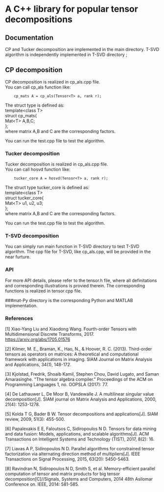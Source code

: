 # A C++ library for popular tensor decompositions

## Documentation
CP and Tucker decomposition are implemented in the main directory. T-SVD algorithm is independently implemented in T-SVD directory ;

## CP decomposition  
CP decomposition is realized in cp_als.cpp file.   
You can call cp_als function like:   

        cp_mats A = cp_als(Tensor<T> a, rank r);    

The struct type is defined as:  
  template\<class T\>  
  struct cp_mats{  
      Mat\<T\> A,B,C;  
  };  
where matrix A,B and C are the corresponding factors.   

You can run the test.cpp file to test the algorithm.


### Tucker decomposition
Tucker decomposition is realized in cp_als.cpp file.  
You can call hosvd function like: 

        tucker_core A = hosvd(Tensor<T> a, rank r);    

The struct type tucker_core is defined as:  
  template\<class T\>    
  struct tucker_core{  
      Mat\<T\> u1, u2, u3;  
  };  
where matrix A,B and C are the corresponding factors.   

You can run the test.cpp file to test the algorithm.

### T-SVD decomposition
You can simply run main function in T-SVD directory to test T-SVD algorithm. The cpp file for T-SVD, like cp_als.cpp, will be provided in the near furture.

### API 
For more API details, please refer to the tensor.h file, where all definitations and corresponding illustrations is provied therein. The corresponding functions is realized in tensor.cpp file.

###mat-Py directory is the corresponding Python and MATLAB implementation. 

### References
[1] Xiao-Yang Liu and Xiaodong Wang. Fourth-order Tensors with Multidimensional Discrete Transforms, 2017. https://arxiv.org/abs/1705.01576

[2] Kilmer, M. E., Braman, K., Hao, N., & Hoover, R. C. (2013). Third-order tensors as operators on matrices: A theoretical and computational framework with applications in imaging. SIAM Journal on Matrix Analysis and Applications, 34(1), 148-172.

[3] Kjolstad, Fredrik, Shoaib Kamil, Stephen Chou, David Lugato, and Saman Amarasinghe. "The tensor algebra compiler." Proceedings of the ACM on Programming Languages 1, no. OOPSLA (2017): 77.

[4] De Lathauwer L, De Moor B, Vandewalle J. A multilinear singular value decomposition[J]. SIAM journal on Matrix Analysis and Applications, 2000, 21(4): 1253-1278.

[5] Kolda T G, Bader B W. Tensor decompositions and applications[J]. SIAM review, 2009, 51(3): 455-500.

[6] Papalexakis E E, Faloutsos C, Sidiropoulos N D. Tensors for data mining and data fusion: Models, applications, and scalable algorithms[J]. ACM Transactions on Intelligent Systems and Technology (TIST), 2017, 8(2): 16.

[7] Liavas A P, Sidiropoulos N D. Parallel algorithms for constrained tensor factorization via alternating direction method of multipliers[J]. IEEE Transactions on Signal Processing, 2015, 63(20): 5450-5463.

[8] Ravindran N, Sidiropoulos N D, Smith S, et al. Memory-efficient parallel computation of tensor and matrix products for big tensor decomposition[C]//Signals, Systems and Computers, 2014 48th Asilomar Conference on. IEEE, 2014: 581-585.
